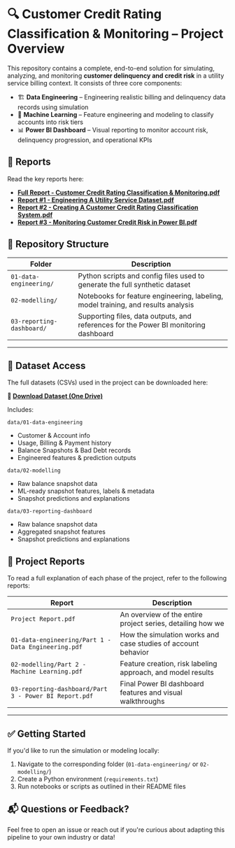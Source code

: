 # 🔍 Customer Credit Rating Classification & Monitoring – Project Overview

This repository contains a complete, end-to-end solution for simulating, analyzing, and monitoring **customer delinquency and credit risk** in a utility service billing context. It consists of three core components:

* 🏗 **Data Engineering** – Engineering realistic billing and delinquency data records using simulation
* 🧠 **Machine Learning** – Feature engineering and modeling to classify accounts into risk tiers
* 📊 **Power BI Dashboard** – Visual reporting to monitor account risk, delinquency progression, and operational KPIs


## 📝 Reports

Read the key reports here:

* [**Full Report - Customer Credit Rating Classification & Monitoring.pdf**](https://github.com/tranndt/CustomerCreditRatingMonitoring/blob/894de102cc59f4eb87245e9f58f16fb053710b2c/Full%20Report%20-%20Customer%20Credit%20Rating%20Classification%20%26%20Monitoring.pdf)
* [**Report #1 - Engineering A Utility Service Dataset.pdf**](https://github.com/tranndt/CustomerCreditRatingMonitoring/blob/894de102cc59f4eb87245e9f58f16fb053710b2c/01-data-engineering/Report%20%231%20-%20Engineering%20A%20Utility%20Service%20Dataset.pdf)
* [**Report #2 - Creating A Customer Credit Rating Classification System.pdf**](https://github.com/tranndt/CustomerCreditRatingMonitoring/blob/894de102cc59f4eb87245e9f58f16fb053710b2c/02-modelling/Report%20%232%20-%20Creating%20A%20Customer%20Credit%20Rating%20Classification%20System.pdf)
* [**Report #3 - Monitoring Customer Credit Risk in Power BI.pdf**](https://github.com/tranndt/CustomerCreditRatingMonitoring/blob/894de102cc59f4eb87245e9f58f16fb053710b2c/03-reporting-dashboard/Report%20%233%20-%20Monitoring%20Customer%20Credit%20Risk%20in%20Power%20BI.pdf)


## 📁 Repository Structure

| Folder                               | Description                                                                          |
| ------------------------------------ | ------------------------------------------------------------------------------------ |
| `01-data-engineering/`                | Python scripts and config files used to generate the full synthetic dataset          |
| `02-modelling/`           | Notebooks for feature engineering, labeling, model training, and results analysis    |
| `03-reporting-dashboard/`              | Supporting files, data outputs, and references for the Power BI monitoring dashboard |

---

## 📂 Dataset Access

The full datasets (CSVs) used in the project can be downloaded here:

**🔗 [Download Dataset (One Drive)](https://umanitoba-my.sharepoint.com/:f:/g/personal/tranndt_myumanitoba_ca/Enq4iqpaqPxDrBiVE27iDewBCOyi18MZwIZDwBHOZPdkjA?e=YxiCgC)**

Includes:

`data/01-data-engineering`

* Customer & Account info
* Usage, Billing & Payment history
* Balance Snapshots & Bad Debt records
* Engineered features & prediction outputs

`data/02-modelling`

* Raw balance snapshot data
* ML-ready snapshot features, labels & metadata
* Snapshot predictions and explanations

`data/03-reporting-dashboard`

* Raw balance snapshot data 
* Aggregated snapshot features
* Snapshot predictions and explanations


## 📄 Project Reports

To read a full explanation of each phase of the project, refer to the following reports:

| Report                  | Description                                                   |
| ----------------------- | ------------------------------------------------------------- |
| `Project Report.pdf`  | An overview of the entire project series, detailing how we      |
| `01-data-engineering/Part 1 - Data Engineering.pdf` | How the simulation works and case studies of account behavior |
| `02-modelling/Part 2 - Machine Learning.pdf`   | Feature creation, risk labeling approach, and model results        |
| `03-reporting-dashboard/Part 3 - Power BI Report.pdf`  | Final Power BI dashboard features and visual walkthroughs     |

---

## ✅ Getting Started

If you'd like to run the simulation or modeling locally:

1. Navigate to the corresponding folder (`01-data-engineering/` or `02-modelling/`)
2. Create a Python environment (`requirements.txt`)
3. Run notebooks or scripts as outlined in their README files


## 📬 Questions or Feedback?

Feel free to open an issue or reach out if you're curious about adapting this pipeline to your own industry or data!


